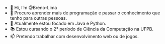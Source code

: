 - 👋 Hi, I’m @Breno-Lima
- 👀 Procuro aprender mais de programação e passar o conhecimento que tenho para outras pessoas.
- 🌱 Atualmente estou focado em Java e Python.
- 📚 Estou cursando o  2° período de Ciência da Computação na UFPB.
- 📫 Pretendo trabalhar com desenvolvimento web ou de jogos.


